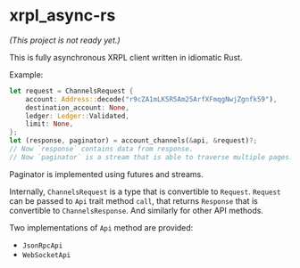 # xrpl_async-rs

_(This project is not ready yet.)_

This is fully asynchronous XRPL client written in idiomatic Rust.

Example:
```rust
let request = ChannelsRequest {
    account: Address::decode("r9cZA1mLK5R5Am25ArfXFmqgNwjZgnfk59"),
    destination_account: None,
    ledger: Ledger::Validated,
    limit: None,   
};
let (response, paginator) = account_channels(&api, &request)?;
// Now `response` contains data from response.
// Now `paginator` is a stream that is able to traverse multiple pages.
```

Paginator is implemented using futures and streams.

Internally, `ChannelsRequest` is a type that is convertible to
`Request`. `Request` can be passed to `Api` trait method `call`, that
returns `Response` that is convertible to `ChannelsResponse`. And
similarly for other API methods.

Two implementations of `Api` method are provided:
* `JsonRpcApi`
* `WebSocketApi`